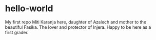 # hello-world
My first repo
Miti Karanja here, daughter of Azalech and mother to the beautiful Fasika. The lover and protector of Injera. Happy to be here as a first grader.
